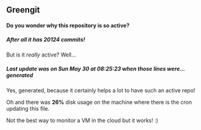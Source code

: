 ## Greengit

#### Do you wonder why this repository is so active?

##### After all it has 20124 commits!

But is it *really* active? Well...

##### Last update was on Sun May 30 at 08:25:23 when those lines were... generated

Yes, generated, because it certainly helps a lot to have such an active repo!

Oh and there was **26%** disk usage on the machine
where there is the cron updating this file.

Not the best way to monitor a VM in the cloud but it works! :)
